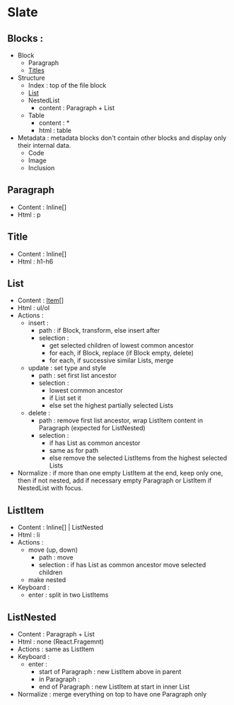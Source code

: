 # Slate

## Blocks :

- Block
  - Paragraph
  - [Titles](#title)
- Structure
  - Index : top of the file block
  - [List](#list)
  - NestedList
    - content : Paragraph + List
  - Table
    - content : \*
    - html : table
- Metadata : metadata blocks don't contain other blocks and display only their internal data.
  - Code
  - Image
  - Inclusion

## Paragraph

- Content : Inline[]
- Html : p

## Title

- Content : Inline[]
- Html : h1-h6

## List

- Content : [Item](#listitem)[]
- Html : ul/ol
- Actions :
  - insert :
    - path : if Block, transform, else insert after
    - selection :
      - get selected children of lowest common ancestor
      - for each, if Block, replace (if Block empty, delete)
      - for each, if successive similar Lists, merge
  - update : set type and style
    - path : set first list ancestor
    - selection :
      - lowest common ancestor
      - if List set it
      - else set the highest partially selected Lists
  - delete :
    - path : remove first list ancestor, wrap ListItem content in Paragraph (expected for ListNested)
    - selection :
      - if has List as common ancestor
      - same as for path
      - else remove the selected ListItems from the highest selected Lists
- Normalize : if more than one empty ListItem at the end, keep only one, then if not nested, add if necessary empty Paragraph or ListItem if NestedList with focus.

## ListItem

- Content : Inline[] | ListNested
- Html : li
- Actions :
  - move (up, down)
    - path : move
    - selection : if has List as common ancestor move selected children
  - make nested
- Keyboard :
  - enter : split in two ListItems

## ListNested

- Content : Paragraph + List
- Html : none (React.Fragemnt)
- Actions : same as ListItem
- Keyboard :
  - enter :
    - start of Paragraph : new ListItem above in parent
    - in Paragraph :
    - end of Paragraph : new ListItem at start in inner List
- Normalize : merge everything on top to have one Paragraph only
